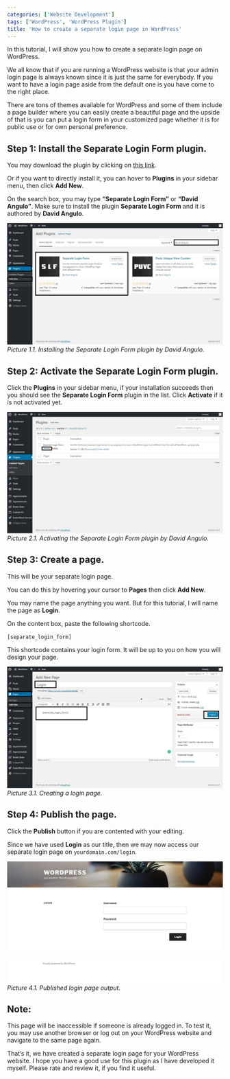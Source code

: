 ```yaml
---
categories: ['Website Development']
tags: ['WordPress', 'WordPress Plugin']
title: 'How to create a separate login page in WordPress'
---
```

In this tutorial, I will show you how to create a separate login page on WordPress.

We all know that if you are running a WordPress website is that your admin login page is always known since it is just the same for everybody. If you want to have a login page aside from the default one is you have come to the right place.

There are tons of themes available for WordPress and some of them include a page builder where you can easily create a beautiful page and the upside of that is you can put a login form in your customized page whether it is for public use or for own personal preference.

## Step 1: Install the Separate Login Form plugin.
You may download the plugin by clicking on [this link](https://wordpress.org/plugins/separate-login-form/).

Or if you want to directly install it, you can hover to **Plugins** in your sidebar menu, then click **Add New**.

On the search box, you may type **“Separate Login Form”** or **“David Angulo”**. Make sure to install the plugin **Separate Login Form** and it is authored by **David Angulo**.

![add-plugin](/assets/images/posts/how-to-create-a-separate-login-page-in-wordpress/add-plugin.jpg)
_Picture 1.1. Installing the Separate Login Form plugin by David Angulo._

## Step 2: Activate the Separate Login Form plugin.
Click the **Plugins** in your sidebar menu, if your installation succeeds then you should see the **Separate Login Form** plugin in the list. Click **Activate** if it is not activated yet.

![activate-plugin](/assets/images/posts/how-to-create-a-separate-login-page-in-wordpress/activate-plugin.jpg)
_Picture 2.1. Activating the Separate Login Form plugin by David Angulo._

## Step 3: Create a page.
This will be your separate login page.

You can do this by hovering your cursor to **Pages** then click **Add New**.

You may name the page anything you want. But for this tutorial, I will name the page as **Login**.

On the content box, paste the following shortcode.

```text
[separate_login_form]
```

This shortcode contains your login form. It will be up to you on how you will design your page.

![use-shortcode](/assets/images/posts/how-to-create-a-separate-login-page-in-wordpress/use-shortcode.jpg)
_Picture 3.1. Creating a login page._

## Step 4: Publish the page.
Click the **Publish** button if you are contented with your editing.

Since we have used **Login** as our title, then we may now access our separate login page on `yourdomain.com/login`.

![result](/assets/images/posts/how-to-create-a-separate-login-page-in-wordpress/result.jpg)
_Picture 4.1. Published login page output._

## Note:
This page will be inaccessible if someone is already logged in. To test it, you may use another browser or log out on your WordPress website and navigate to the same page again.

That’s it, we have created a separate login page for your WordPress website. I hope you have a good use for this plugin as I have developed it myself. Please rate and review it, if you find it useful.
